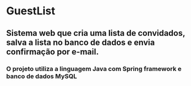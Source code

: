# GuestList
## Sistema web que cria uma lista de convidados, salva a lista no banco de dados e envia confirmação por e-mail.
### O projeto utiliza a linguagem Java com Spring framework e banco de dados MySQL
